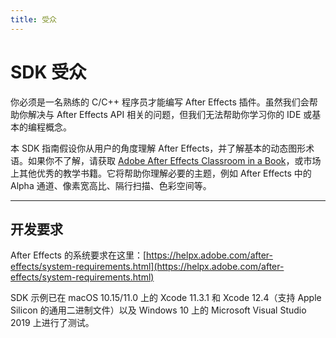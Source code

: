 ```yaml
---
title: 受众
---
```

# SDK 受众

你必须是一名熟练的 C/C++ 程序员才能编写 After Effects 插件。虽然我们会帮助你解决与 After Effects API 相关的问题，但我们无法帮助你学习你的 IDE 或基本的编程概念。

本 SDK 指南假设你从用户的角度理解 After Effects，并了解基本的动态图形术语。如果你不了解，请获取 [Adobe After Effects Classroom in a Book](http://www.adobepress.com/store/adobe-after-effects-cc-classroom-in-a-book-2017-release-9780134665320)，或市场上其他优秀的教学书籍。它将帮助你理解必要的主题，例如 After Effects 中的 Alpha 通道、像素宽高比、隔行扫描、色彩空间等。

---

## 开发要求

After Effects 的系统要求在这里：[https://helpx.adobe.com/after-effects/system-requirements.html](https://helpx.adobe.com/after-effects/system-requirements.html)

SDK 示例已在 macOS 10.15/11.0 上的 Xcode 11.3.1 和 Xcode 12.4（支持 Apple Silicon 的通用二进制文件）以及 Windows 10 上的 Microsoft Visual Studio 2019 上进行了测试。
